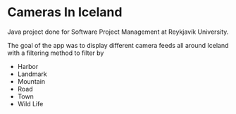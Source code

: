# Cameras In Iceland
Java project done for Software Project Management at Reykjavík University. 

The goal of the app was to display different camera feeds all around Iceland with a filtering method to filter by 
- Harbor
- Landmark
- Mountain
- Road
- Town
- Wild Life
